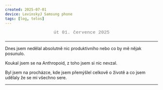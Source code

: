 ```yaml
---
created: 2025-07-01
device: LevinskyJ Samsung phone
tags: [log, telos]
---
```


<div style="text-align: center; color: gray; font-size: 1.1em; margin-bottom: 20px; font-family: Courier New">
  út 01. července 2025
</div>

---

Dnes jsem nedělal absolutně nic produktivního nebo co by mě nějak posunulo.

Koukal jsem se na Anthropoid, z toho jsem si nic nevzal.

Byl jsem na procházce, kde jsem přemýšlel celkově o životě a co jsem udělaly že se mi všechno sere.

---
